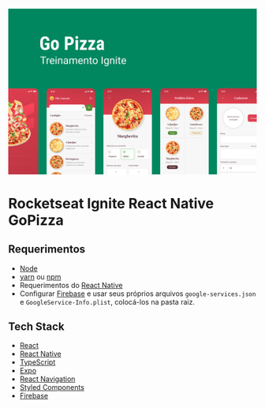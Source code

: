 ![Cover](./.github/cover.png)

# Rocketseat Ignite React Native GoPizza

## Requerimentos

- [Node](https://nodejs.org)
- [yarn](https://yarnpkg.com/getting-started/install) ou [npm](https://www.npmjs.com)
- Requerimentos do [React Native](https://reactnative.dev)
- Configurar [Firebase](https://firebase.google.com) e usar seus próprios arquivos `google-services.json` e `GoogleService-Info.plist`, colocá-los na pasta raiz.

## Tech Stack

- [React](https://reactjs.org)
- [React Native](https://reactnative.dev)
- [TypeScript](https://www.typescriptlang.org)
- [Expo](https://expo.dev)
- [React Navigation](https://reactnavigation.org)
- [Styled Components](https://styled-components.com)
- [Firebase](https://firebase.google.com)
